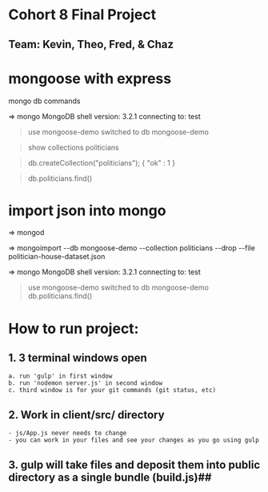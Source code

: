 # Cohort 8 Final Project #

## Team: Kevin, Theo, Fred, & Chaz ##


# mongoose with express

mongo db commands

⇒  mongo
MongoDB shell version: 3.2.1
connecting to: test

> use mongoose-demo
switched to db mongoose-demo

> show collections
politicians


> db.createCollection("politicians");
{ "ok" : 1 }


> db.politicians.find()


# import json into mongo

⇒  mongod

⇒  mongoimport --db mongoose-demo --collection politicians --drop --file politician-house-dataset.json

⇒  mongo
MongoDB shell version: 3.2.1
connecting to: test
> use mongoose-demo
switched to db mongoose-demo
> db.politicians.find()

# How to run project: #
## 1. 3 terminal windows open ##
    a. run 'gulp' in first window 
    b. run 'nodemon server.js' in second window 
    c. third window is for your git commands (git status, etc) 
## 2. Work in client/src/ directory ##
    - js/App.js never needs to change 
    - you can work in your files and see your changes as you go using gulp 
## 3. gulp will take files and deposit them into public directory as a single bundle (build.js)## 